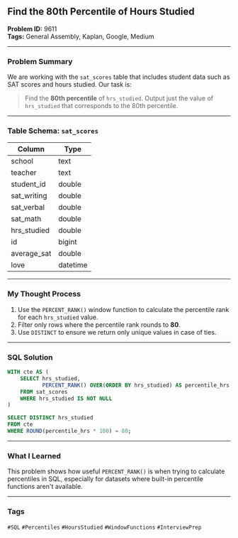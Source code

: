 ## Find the 80th Percentile of Hours Studied

**Problem ID:** 9611  
**Tags:** General Assembly, Kaplan, Google, Medium  

---

### Problem Summary

We are working with the `sat_scores` table that includes student data such as SAT scores and hours studied. Our task is:
> Find the **80th percentile** of `hrs_studied`. Output just the value of `hrs_studied` that corresponds to the 80th percentile.

---

### Table Schema: `sat_scores`

| Column        | Type     |
|---------------|----------|
| school        | text     |
| teacher       | text     |
| student_id    | double   |
| sat_writing   | double   |
| sat_verbal    | double   |
| sat_math      | double   |
| hrs_studied   | double   |
| id            | bigint   |
| average_sat   | double   |
| love          | datetime |

---

### My Thought Process

1. Use the `PERCENT_RANK()` window function to calculate the percentile rank for each `hrs_studied` value.
2. Filter only rows where the percentile rank rounds to **80**.
3. Use `DISTINCT` to ensure we return only unique values in case of ties.

---

### SQL Solution

```sql
WITH cte AS (
    SELECT hrs_studied,
           PERCENT_RANK() OVER(ORDER BY hrs_studied) AS percentile_hrs
    FROM sat_scores
    WHERE hrs_studied IS NOT NULL
)

SELECT DISTINCT hrs_studied
FROM cte
WHERE ROUND(percentile_hrs * 100) = 80;
```

---

### What I Learned

This problem shows how useful `PERCENT_RANK()` is when trying to calculate percentiles in SQL, especially for datasets where built-in percentile functions aren't available.

---

### Tags
`#SQL` `#Percentiles` `#HoursStudied` `#WindowFunctions` `#InterviewPrep`
